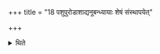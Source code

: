 +++
title = "18 पशुपुरोडाशाद्यनूबन्ध्यायाः शेषं संस्थापयेत्"

+++

<details><summary>थिते</summary>

पशुपुरोडाशाद्यनूबन्ध्यायाः शेषं संस्थापयेत् १८
</details>
